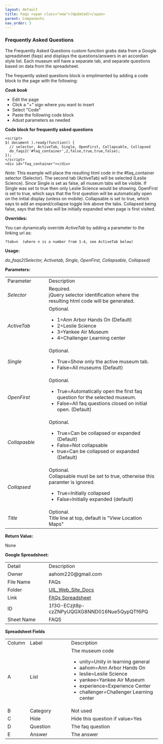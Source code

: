 ```yaml
---
layout: default
title: Faqs <span class="new">(Updated)</span>
parent: Components
nav_order: 3
---
```


### Frequently Asked Questions

The Frequently Asked Questions custom function grabs data from a Google spreadsheet (faqs) and displays the questions/answers in an accordian style list.  Each museum will have a separate tab, and separate questions based on data from the spreadsheet. 

The frequently asked questions block is emplimented by adding a code block to the page with the following:

***Cook book***
- Edit the page
- Click a "+" sign where you want to insert 
- Select "Code"
- Paste the following code block
- Adust parameters as needed

**Code block for frequently asked questions**
```
<script>
$( document ).ready(function() { 
  // selector, ActiveTab, Single, OpenFirst, Collapsable, Collapsed 
  do_faqs2('#faq_container',2,false,true,true,false);
});
</script>
<div id="faq_container"></div>
```
*Note:* This example will place the resulting html code in the #faq_container selector (Selector).  The second tab (ActiveTab) will be selected (Leslie Science).  Since Single is set as false, all museum tabs will be visible.  If Single was set to true then only Leslie Science would be showing.  OpenFirst is set to true, which says that the first question will be automatically open on the initial display (unless on mobile). Collapsable is set to true, which says to add an expand/collapse toggle link above the tabs.  Collapsed being false, says that the tabs will be initially expanded when page is first visited.  

**Overrides:**

You can dynamically override *ActiveTab* by adding a parameter to the linking url as:

```
?tab=n  (where n is a number from 1-4, see ActiveTab below)
```

**Usage:**

*do_faqs2(Selector, Activetab, Single, OpenFirst, Collapsable, Collapsed)*

**Parameters:**

<table class="ws-table-all notranslate"> 
  <tbody>
    <tr class="tableTop">
     <td style="width:120px">Parameter</td>
     <td>Description</td>
    </tr>
    <tr>
      <td><em>Selector</em></td>
      <td>Required.<br>jQuery selector identification where the resulting html code will be generated.</td>
    </tr>
    <tr class="w3-white">
      <td><em>ActiveTab</em></td>
      <td>Optional.
        <ul>
          <li>1=Ann Arbor Hands On (Default)</li>
          <li>2=Leslie Science</li>
          <li>3=Yankee Air Museum</li>
          <li>4=Challenger Learning center</li>
        </ul>
     </td>
    </tr>
    <tr>
      <td><em>Single</em></td>
      <td>Optional.
        <ul>
          <li>True=Show only the active museum tab.</li>
          <li>False=All museums (Default)</li>
        </ul>
      </td>
    </tr>
    <tr>
      <td><em>OpenFirst</em></td>
      <td>Optional.
        <ul>
          <li>True=Automatically open the first faq question for the selected museum.</li>
          <li>False=All faq questions closed on initial open. (Default)</li>
        </ul>
      </td>
    </tr>
    <tr>
      <td><em>Collapasble</em></td>
      <td>Optional.
        <ul>
          <li>True=Can be collapsed or expanded (Default)</li>
          <li>False=Not collapsable</li><li>true=Can be collapsed or expanded (Default)</li>
        </ul>
      </td>
    </tr>
    <tr>
      <td><em>Collapsed</em></td>
      <td>Optional.<br>
      Collapsable must be set to true, otherwise this paramter is ignored.
        <ul>
          <li>True=Initially collapsed</li>
          <li>False=Initially expanded (default)</li>
        </ul>
      </td>
    </tr>
    <tr>
      <td><em>Title</em></td>
      <td>Optional.<br>
      Title line at top, default is "View Location Maps"
      </td>
    </tr>


  </tbody>
</table>

**Return Value:**

None

**Google Spreadsheet:**

<table class="ws-table-all notranslate"> 
  <tbody>
    <tr class="tableTop">
     <td style="width:120px">Detail</td>
     <td>Description</td>
    </tr>
    <tr>
      <td>Owner</td>
      <td>aahom220@gmail.com</td>
    </tr>
    <tr>
      <td>File Name</td>
      <td>FAQs</td>
    </tr>
    <tr>
      <td>Folder</td>
      <td><a href="https://drive.google.com/drive/folders/1YaVLSr9quHsbMDChBrlZUjpI_ZeG0cG-" target="_blank">UIL_Web_Site_Docs</a></td>
    </tr>
    <tr>
      <td>Link</td>
      <td><a href="https://docs.google.com/spreadsheets/d/1f3G-ECzjt8p-czZNPyUQGXG8NND016Nue5QypQTf6PQ/edit#gid=0" target="_blank">FAQs Spreadsheet</a></td>
    </tr>
    <tr>
      <td>ID</td>
      <td>1f3G-ECzjt8p-czZNPyUQGXG8NND016Nue5QypQTf6PQ</td>
    </tr>
    <tr>
      <td>Sheet Name</td>
      <td>FAQS</td>
    </tr>
  </tbody>
</table>

**Spreadsheet Fields**

<table class="ws-table-all notranslate"> 
  <tbody>
    <tr class="tableTop">
    <td style="width:20px">Column</td>
    <td style="width:120px">Label</td>
    <td>Description</td>
    </tr>
    <tr>
    <td>A</td>
    <td>List</td>
    <td>The museum code
    <ul>
          <li>unity=Unity in learning general</li>
          <li>aahom=Ann Arbor Hands On</li>
          <li>leslie=Leslie Science</li>
          <li>yankee=Yankee Air Museum</li>
          <li>experience=Experience Center</li>
          <li>challenger=Challenger Learning center</li>
        </ul>
    </td>
  </tr>
  <tr>
    <td>B</td>
    <td>Category</td>
    <td>Not used</td>
  </tr>
  <tr>
    <td>C</td>
    <td>Hide</td>
    <td>Hide this question if value=Yes</td>
  </tr>
  <tr>
    <td>D</td>
    <td>Question</td>
    <td>The faq question</td>
  </tr>
  <tr>
    <td>E</td>
    <td>Answer</td>
    <td>The answer</td>
    </tr>
  </tbody>
</table>
